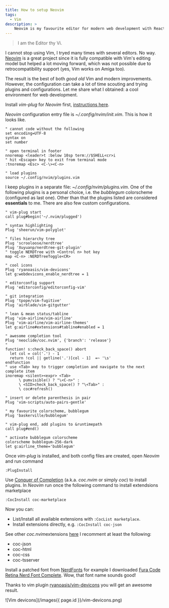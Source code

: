 ```yaml
---
title: How to setup Neovim
tags:
  - Vim
description: >
    Neovim is my favourite editor for modern web development with React, TypeScript, etc. Here it is my setup.
---
```


> I am the Editor thy Vi.

I cannot stop using Vim, I tryed many times with several editors. No way.
[Neovim](https://neovim.io/) is a great project since it is fully compatible with Vim's editing model but helped a lot moving forward, which was not possible due to retrocompatibility support (yes, Vim works on Amiga too).

The result is the best of both *good old* Vim and modern improvements. However, the configuration can take a lot of time scouting and trying plugins and configurations. Let me share what I obtained: a cool environment for web development.

Install *vim-plug* for *Neovim* first, [instructions here](https://github.com/junegunn/vim-plug#neovim).

*Neovim* configuration entry file is *~/.config/nvim/init.vim*. This is how it looks like.

```vim
" cannot code without the following
set encoding=UTF-8
syntax on
set number

" open terminal in footer
nnoremap <leader>t :below 10sp term://$SHELL<cr>i
" hit <Escape> key to exit from terminal mode
:tnoremap <Esc> <C-\><C-n>

" load plugins
source ~/.config/nvim/plugins.vim
```

I keep plugins in a separate file: *~/.config/nvim/plugins.vim*.
One of the following plugins is a personal choice, i.e. the *bubblegum* colorscheme (configured as last one).
Other than that the plugins listed are considered **essentials** to me. There are also few custom configurations.

```vim
" vim-plug start
call plug#begin('~/.nvim/plugged')

" syntax highlighting
Plug 'sheerun/vim-polyglot'

" files hierarchy tree
Plug 'scrooloose/nerdtree'
Plug 'Xuyuanp/nerdtree-git-plugin'
" toggle NERDTree with <Control n> hot key
map <C-n> :NERDTreeToggle<CR>

" cool icons
Plug 'ryanoasis/vim-devicons'
let g:webdevicons_enable_nerdtree = 1

" editorconfig support
Plug 'editorconfig/editorconfig-vim'

" git integration
Plug 'tpope/vim-fugitive'
Plug 'airblade/vim-gitgutter'

" lean & mean status/tabline
Plug 'vim-airline/vim-airline'
Plug 'vim-airline/vim-airline-themes'
let g:airline#extensions#tabline#enabled = 1

" awesome completion tool
Plug 'neoclide/coc.nvim', {'branch': 'release'}
"
function! s:check_back_space() abort
  let col = col('.') - 1
  return !col || getline('.')[col - 1]  =~ '\s'
endfunction
" use <Tab> key to trigger completion and navigate to the next complete item
inoremap <silent><expr> <Tab>
      \ pumvisible() ? "\<C-n>" :
      \ <SID>check_back_space() ? "\<Tab>" :
      \ coc#refresh()

" insert or delete parenthesis in pair
Plug 'vim-scripts/auto-pairs-gentle'

" my favourite colorscheme, bubblegum
Plug 'baskerville/bubblegum'

" vim-plug end, add plugins to &runtimepath
call plug#end()

" activate bubblegum colorscheme
colorscheme bubblegum-256-dark
let g:airline_theme='bubblegum'
```

Once *vim-plug* is installed, and both config files are created, open *Neovim* and run command

```
:PlugInstall
```

Use [Conquer of Completion](https://github.com/neoclide/coc.nvim) (a.k.a. *coc.nvim* or simply *coc*) to install plugins. In *Neovim* run once the following command to install extendsions marketplace

```
:CocInstall coc-marketplace
```

Now you can:

* List/Install all available extensions with `:CocList marketplace`.
* Install extensions directly, e.g. `:CocInstall coc-json`

See other *coc.nvim*extensions [here](https://github.com/neoclide/coc.nvim/wiki/Using-coc-extensions#implemented-coc-extensions) I recomment at least the following:

* coc-json
* coc-html
* coc-css
* coc-tsserver

Install a patched font from [NerdFonts](https://www.nerdfonts.com/) for example I downloaded [Fura Code Retina Nerd Font Complete](https://github.com/ryanoasis/nerd-fonts/blob/master/patched-fonts/FiraCode/Retina/complete/Fira%20Code%20Retina%20Nerd%20Font%20Complete.ttf). Wow, that font name sounds good!

Thanks to vim plugin [ryanoasis/vim-devicons](https://github.com/ryanoasis/vim-devicons) you will get an awesome result.

![Vim devicons](/images{{ page.id }}/vim-devicons.png)

